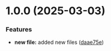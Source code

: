 # 1.0.0 (2025-03-03)


### Features

* **new file:** added new files ([daae75e](https://github.com/SealDogg/git-extended/commit/daae75ee34289467fc7efef6a49bfb4decc8d47b))



